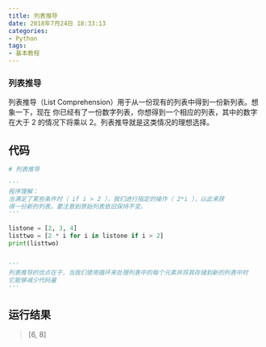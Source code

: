 ```yaml
---
title: 列表推导
date: 2018年7月24日 18:33:13
categories: 
- Python
tags: 
- 基本教程
---
```


### 列表推导

列表推导（List Comprehension）用于从一份现有的列表中得到一份新列表。想象一下，现在
你已经有了一份数字列表，你想得到一个相应的列表，其中的数字在大于 2 的情况下将乘以
2。列表推导就是这类情况的理想选择。

## 代码

```python
# 列表推导

'''
程序理解：
当满足了某些条件时（ if i > 2 ），我们进行指定的操作（ 2*i ），以此来获
得一份新的列表。要注意到原始列表依旧保持不变。
'''

listone = [2, 3, 4]
listtwo = [2 * i for i in listone if i > 2]
print(listtwo)


'''
列表推导的优点在于，当我们使用循环来处理列表中的每个元素并将其存储到新的列表中时
它能够减少代码量
'''
```

## 运行结果

> [6, 8]